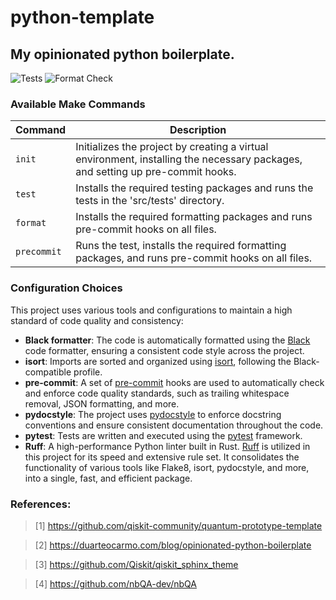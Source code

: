 # python-template

## My opinionated python boilerplate.

![Tests](https://github.com/evmckinney9/python-template/actions/workflows/tests.yml/badge.svg?branch=main)
![Format Check](https://github.com/evmckinney9/python-template/actions/workflows/format-check.yml/badge.svg?branch=main)

### Available Make Commands

| Command   | Description                                                                                             |
| --------- | ------------------------------------------------------------------------------------------------------- |
| `init`    | Initializes the project by creating a virtual environment, installing the necessary packages, and setting up pre-commit hooks. |
| `test`    | Installs the required testing packages and runs the tests in the 'src/tests' directory.                |
| `format`  | Installs the required formatting packages and runs pre-commit hooks on all files.                       |
| `precommit` | Runs the test, installs the required formatting packages, and runs pre-commit hooks on all files.      |

### Configuration Choices

This project uses various tools and configurations to maintain a high standard of code quality and consistency:

- **Black formatter**: The code is automatically formatted using the [Black](https://github.com/psf/black) code formatter, ensuring a consistent code style across the project.
- **isort**: Imports are sorted and organized using [isort](https://github.com/PyCQA/isort), following the Black-compatible profile.
- **pre-commit**: A set of [pre-commit](https://pre-commit.com/) hooks are used to automatically check and enforce code quality standards, such as trailing whitespace removal, JSON formatting, and more.
- **pydocstyle**: The project uses [pydocstyle](http://www.pydocstyle.org/) to enforce docstring conventions and ensure consistent documentation throughout the code.
- **pytest**: Tests are written and executed using the [pytest](https://docs.pytest.org/en/latest/) framework.
- **Ruff**: A high-performance Python linter built in Rust. [Ruff](https://github.com/charliermarsh/ruff) is utilized in this project for its speed and extensive rule set. It consolidates the functionality of various tools like Flake8, isort, pydocstyle, and more, into a single, fast, and efficient package.

### References:

> [1] https://github.com/qiskit-community/quantum-prototype-template

> [2] https://duarteocarmo.com/blog/opinionated-python-boilerplate

> [3] https://github.com/Qiskit/qiskit_sphinx_theme

> [4]
https://github.com/nbQA-dev/nbQA